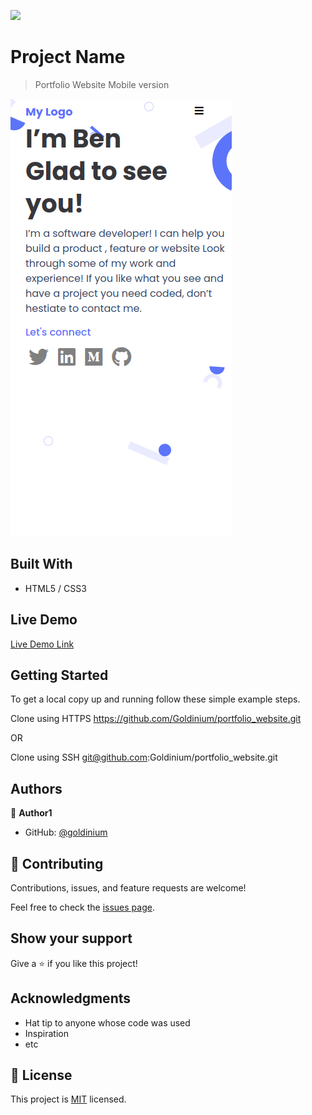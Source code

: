 ![](https://img.shields.io/badge/Microverse-blueviolet)

# Project Name

> Portfolio Website Mobile version

![screenshot](./screenshot.png)

## Built With

- HTML5 / CSS3

## Live Demo

[Live Demo Link](https://goldinium.github.io/portfolio_website/)


## Getting Started

To get a local copy up and running follow these simple example steps.

Clone using HTTPS
https://github.com/Goldinium/portfolio_website.git

OR

Clone using SSH 
git@github.com:Goldinium/portfolio_website.git

## Authors

👤 **Author1**

- GitHub: [@goldinium](https://github.com/goldinium)

## 🤝 Contributing

Contributions, issues, and feature requests are welcome!

Feel free to check the [issues page](../../issues/).

## Show your support

Give a ⭐️ if you like this project!

## Acknowledgments

- Hat tip to anyone whose code was used
- Inspiration
- etc

## 📝 License

This project is [MIT](./MIT.md) licensed.
